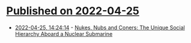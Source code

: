 # [Published on 2022-04-25](index.md)

* [2022-04-25, 14:24:14](https://news.ycombinator.com/item?id=31155242) - [Nukes, Nubs and Coners: The Unique Social Hierarchy Aboard a Nuclear Submarine](https://www.thedrive.com/the-war-zone/34104/nukes-nubs-and-coners-the-unique-social-hierarchy-aboard-a-nuclear-submarine)
